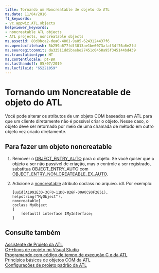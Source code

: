 ```yaml
---
title: Tornando um Noncreatable de objeto do ATL
ms.date: 11/04/2016
f1_keywords:
- vc.appwiz.ATL.objects
helpviewer_keywords:
- noncreatable ATL objects
- ATL projects, noncreatable objects
ms.assetid: 80d0bca2-dea0-4801-9a85-6243124437f6
ms.openlocfilehash: 5b259a677fdf3013ae1be6073afaf34f76a6e2fd
ms.sourcegitcommit: da32511dd5baebe27451c0458a95f345144bd439
ms.translationtype: HT
ms.contentlocale: pt-BR
ms.lasthandoff: 05/07/2019
ms.locfileid: "65221059"
---
```

# <a name="making-an-atl-object-noncreatable"></a>Tornando um Noncreatable de objeto do ATL

Você pode alterar os atributos de um objeto COM baseados em ATL para que um cliente diretamente não é possível criar o objeto. Nesse caso, o objeto deve ser retornado por meio de uma chamada de método em outro objeto vez criado diretamente.

## <a name="to-make-an-object-noncreatable"></a>Para fazer um objeto noncreatable

1. Remover o [OBJECT_ENTRY_AUTO](object-map-macros.md#object_entry_auto) para o objeto. Se você quiser que o objeto a ser não passível de criação, mas o controle a ser registrado, substitua OBJECT_ENTRY_AUTO com [OBJECT_ENTRY_NON_CREATEABLE_EX_AUTO](object-map-macros.md#object_entry_non_createable_ex_auto).

1. Adicione a [noncreatable](../../windows/noncreatable.md) atributo coclass no arquivo. idl. Por exemplo:

    ```
    [uuid(A1992E3D-3CF0-11D0-826F-00A0C90F2851),
    helpstring("MyObject"),
    noncreatable]
    coclass MyObject
    {
        [default] interface IMyInterface;
    }
    ```

## <a name="see-also"></a>Consulte também

[Assistente de Projeto da ATL](../../atl/reference/atl-project-wizard.md)<br/>
[C++tipos de projeto no Visual Studio](../../build/reference/visual-cpp-project-types.md)<br/>
[Programando com código de tempo de execução C e da ATL](../../atl/programming-with-atl-and-c-run-time-code.md)<br/>
[Princípios básicos de objetos COM da ATL](../../atl/fundamentals-of-atl-com-objects.md)<br/>
[Configurações de projeto padrão da ATL](../../atl/reference/default-atl-project-configurations.md)
